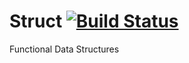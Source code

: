 # Struct [![Build Status](https://travis-ci.org/ChristopherDavenport/struct.svg?branch=master)](https://travis-ci.org/ChristopherDavenport/struct)

Functional Data Structures